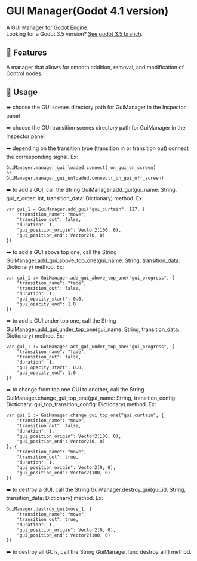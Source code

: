 # GUI Manager(Godot 4.1 version)

A GUI Manager for [Godot Engine](https://godotengine.org/).<br />
Looking for a Godot 3.5 version? [See godot 3.5 branch](https://github.com/MarekZdun/godot-gui-manager/tree/3.5).

## 📄 Features
A manager that allows for smooth addition, removal, and modification of Control nodes.

## 📄 Usage
➡️ choose the GUI scenes directory path for GuiManager in the Inspector panel

➡️ choose the GUI transition scenes directory path for GuiManager in the Inspector panel
	
➡️ depending on the transition type (transition in or transition out) connect the corresponding signal. Ex:
	
	GuiManager.manager_gui_loaded.connect(_on_gui_on_screen)
	or
	GuiManager.manager_gui_unloaded.connect(_on_gui_off_screen)
	
➡️ to add a GUI, call the String GuiManager.add_gui(gui_name: String, gui_z_order: int, transition_data: Dictionary) method. Ex:
	
	var gui_1 = GuiManager.add_gui("gui_curtain", 127, {
		"transition_name": "move",
		"transition_out": false,
		"duration": 1,
		"gui_position_origin": Vector2(100, 0),
		"gui_position_end": Vector2(0, 0)
	})

 ➡️ to add a GUI above top one, call the String GuiManager.add_gui_above_top_one(gui_name: String, transition_data: Dictionary) method. Ex:

 	var gui_1 := GuiManager.add_gui_above_top_one("gui_progress", {
		"transition_name": "fade",
		"transition_out": false,
		"duration": 1,
		"gui_opacity_start": 0.0,
		"gui_opacity_end": 1.0
	})

  ➡️ to add a GUI under top one, call the String GuiManager.add_gui_under_top_one(gui_name: String, transition_data: Dictionary) method. Ex:

 	var gui_1 := GuiManager.add_gui_under_top_one("gui_progress", {
		"transition_name": "fade",
		"transition_out": false,
		"duration": 1,
		"gui_opacity_start": 0.0,
		"gui_opacity_end": 1.0
	})

   ➡️ to change from top one GUI to another, call the String GuiManager.change_gui_top_one(gui_name: String, transition_config: Dictionary, gui_top_transition_config: Dictionary) method. Ex:

	var gui_1 := GuiManager.change_gui_top_one("gui_curtain", {
		"transition_name": "move",
		"transition_out": false,
		"duration": 1,
		"gui_position_origin": Vector2(100, 0),
		"gui_position_end": Vector2(0, 0)
	}, {
		"transition_name": "move",
		"transition_out": true,
		"duration": 1,
		"gui_position_origin": Vector2(0, 0),
		"gui_position_end": Vector2(100, 0)
	})

  ➡️ to destroy a GUI, call the String GuiManager.destroy_gui(gui_id: String, transition_data: Dictionary) method. Ex:
	
	GuiManager.destroy_gui(move_1, {
		"transition_name": "move",
		"transition_out": true,
		"duration": 1,
		"gui_position_origin": Vector2(0, 0),
		"gui_position_end": Vector2(100, 0)
	})

  ➡️ to destroy all GUIs, call the String GuiManager.func destroy_all() method.

